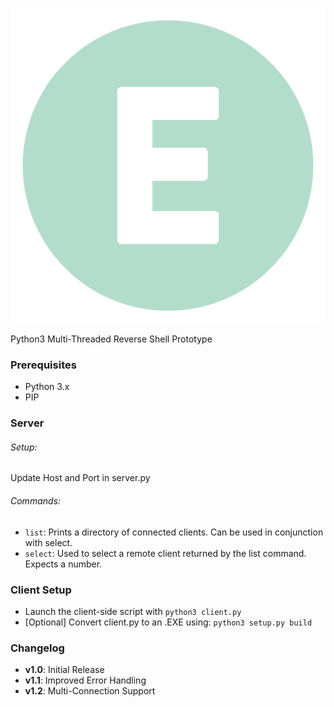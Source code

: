 ![Expansa](https://raw.githubusercontent.com/jonfairbanks/Expansa/master/expansa.png)

Python3 Multi-Threaded Reverse Shell Prototype

### Prerequisites
- Python 3.x
- PIP


### Server
###### Setup:
 Update Host and Port in server.py
 

######  Commands:
 - `list`: Prints a directory of connected clients. Can be used in conjunction with select.
 - `select`: Used to select a remote client returned by the list command. Expects a number.


### Client Setup
- Launch the client-side script with `python3 client.py`
- [Optional] Convert client.py to an .EXE using: `python3 setup.py build`


### Changelog
 - **v1.0**: Initial Release
 - **v1.1**: Improved Error Handling
 - **v1.2**: Multi-Connection Support
 
